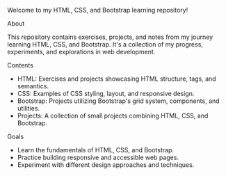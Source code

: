 Welcome to my HTML, CSS, and Bootstrap learning repository!

About

This repository contains exercises, projects, and notes from my journey learning HTML, CSS, and Bootstrap. It's a collection of my progress, experiments, and explorations in web development.

Contents

- HTML: Exercises and projects showcasing HTML structure, tags, and semantics.
- CSS: Examples of CSS styling, layout, and responsive design.
- Bootstrap: Projects utilizing Bootstrap's grid system, components, and utilities.
- Projects: A collection of small projects combining HTML, CSS, and Bootstrap.

Goals

- Learn the fundamentals of HTML, CSS, and Bootstrap.
- Practice building responsive and accessible web pages.
- Experiment with different design approaches and techniques.